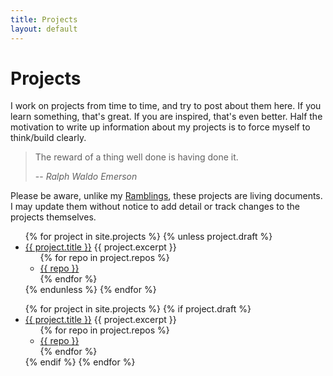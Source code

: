 ```yaml
---
title: Projects
layout: default
---
```


# Projects

I work on projects from time to time, and try to post about them here. If you
learn something, that's great. If you are inspired, that's even better. Half
the motivation to write up information about my projects is to force myself to
think/build clearly.

> The reward of a thing well done is having done it.
>
> -- <cite>Ralph Waldo Emerson</cite>

Please be aware, unlike my [Ramblings](/ramblings), these projects are living
documents. I may update them without notice to add detail or track changes to
the projects themselves.

<ul>
{% for project in site.projects %}
    {% unless project.draft %}
        <li class="project">
            <a href="{{ project.url }}">{{ project.title }}</a>
            {{ project.excerpt }}
            <ul class="repos">
            {% for repo in project.repos %}
                <li><a href="{{repo}}">{{ repo }}</a></li>
            {% endfor %}
            </ul>
        </li>
    {% endunless %}
{% endfor %}
</ul>

<ul>
{% for project in site.projects %}
    {% if project.draft %}
        <li class="project draft">
            <a href="{{ project.url }}">{{ project.title }}</a>
            {{ project.excerpt }}
            <ul class="repos">
            {% for repo in project.repos %}
                <li><a href="{{repo}}">{{ repo }}</a></li>
            {% endfor %}
            </ul>
        </li>
    {% endif %}
{% endfor %}
</ul>
